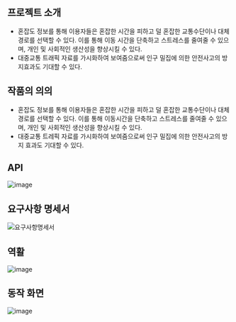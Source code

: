 프로젝트 소개
----

* 혼잡도 정보를 통해 이용자들은 혼잡한 시간을 피하고 덜 혼잡한 교통수단이나 대체 경로를 선택할 수 있다. 이를 통해 이동 시간을 단축하고 스트레스를 줄여줄 수 있으며, 개인 및 사회적인 생산성을 향상시킬 수 있다.
* 대중교통 트래픽 자료를 가시화하여 보여줌으로써 인구 밀집에 의한 안전사고의 방지효과도 기대할 수 있다.

작품의 의의
----------

* 혼잡도 정보를 통해 이용자들은 혼잡한 시간을 피하고 덜 혼잡한 교통수단이나 대체 경로를 선택할 수 있다. 이를 통해 이동시간을 단축하고 스트레스를 줄여줄 수 있으며, 개인 및 사회적인 생산성을 향상시킬 수 있다.
* 대중교통 트레픽 자료를 가시화하여 보여줌으로써 인구 밀집에 의한 안전사고의 방지 효과도 기대할 수 있다.

API
----

![image](https://github.com/lawijdo201/trafficManager/assets/86397164/2f8d0044-84b6-4e8e-9255-42f6d22b3a22)

요구사항 명세서
----

![요구사항명세서](https://github.com/lawijdo201/trafficManager/assets/86397164/4ffe6860-93ca-48dc-8b23-c73de6c17f62)

역활
----

![image](https://github.com/lawijdo201/trafficManager/assets/86397164/22ce2ba9-ae14-4a78-8f2e-3a7f7e9ea0bd)


동작 화면
----

![image](https://github.com/lawijdo201/trafficManager/assets/86397164/8b36d114-b4aa-42e6-a88a-3810a11c37fc)

